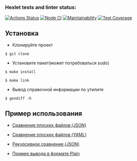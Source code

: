 ### Hexlet tests and linter status:
[![Actions Status](https://github.com/marininiurii/frontend-project-46/workflows/hexlet-check/badge.svg)](https://github.com/marininiurii/frontend-project-46/actions)
[![Node CI](https://github.com/marininiurii/frontend-project-46/actions/workflows/nodeCI.yml/badge.svg)](https://github.com/marininiurii/frontend-project-46/actions/workflows/nodeCI.yml)
[![Maintainability](https://api.codeclimate.com/v1/badges/0c7372bc75fc5eb1225f/maintainability)](https://codeclimate.com/github/marininiurii/frontend-project-46/maintainability)
[![Test Coverage](https://api.codeclimate.com/v1/badges/0c7372bc75fc5eb1225f/test_coverage)](https://codeclimate.com/github/marininiurii/frontend-project-46/test_coverage)

## Установка

* Клонируйте проект
```
$ git clone 
```
* Установите пакет(может потребоваться sudo)
```
$ make install
```
```
$ make link
```
* Вывод справочной информации по утилите
```
$ gendiff -h 
```

## Пример использования

<ul>
  <li><p><a href="https://asciinema.org/a/S02R7gb1kHnS4a8lyocVLCa0t">Сравнение плоских файлов (JSON)</a></p></li>
  <li><p><a href="https://asciinema.org/a/sTmIwo6jfk4U9Mr6yASxl1ECr">Сравнение плоских файлов (YAML)</a></p></li>
  <li><p><a href="https://asciinema.org/a/Zzx8toBB7QFiWs2Ss8MWXgc5w">Рекурсивное сравнение (JSON)</a></p></li>
  <li><p><a href="https://asciinema.org/a/boCAmjX5maTWXKsMVruDMoAol">Пример вывода в формате Plain</a></p></li>
</ul>


